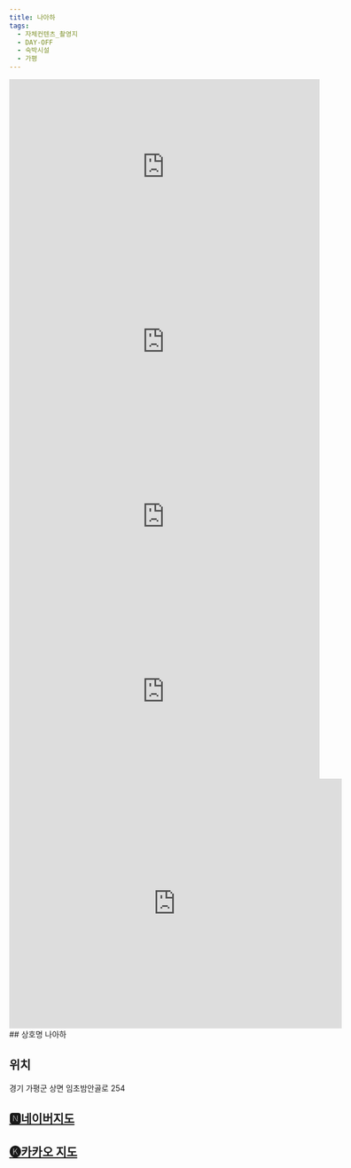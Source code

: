 ```yaml
---
title: 나아하
tags:
  - 자체컨텐츠_촬영지
  - DAY-OFF
  - 숙박시설
  - 가평
---
```

<iframe width="560" height="315" src="https://www.youtube.com/embed/G5Ppmuzkd6o?si=xm-Sx5T_gmbqWp5i" title="YouTube video player" frameborder="0" allow="accelerometer; autoplay; clipboard-write; encrypted-media; gyroscope; picture-in-picture; web-share" referrerpolicy="strict-origin-when-cross-origin" allowfullscreen></iframe>
<iframe width="560" height="315" src="https://www.youtube.com/embed/PuE5tgJsimA?si=b8kCoslOFK2IaIgN" title="YouTube video player" frameborder="0" allow="accelerometer; autoplay; clipboard-write; encrypted-media; gyroscope; picture-in-picture; web-share" referrerpolicy="strict-origin-when-cross-origin" allowfullscreen></iframe>
<iframe width="560" height="315" src="https://www.youtube.com/embed/oWLG3Zwcn84?si=T40lEwJ4CsRA6fa1" title="YouTube video player" frameborder="0" allow="accelerometer; autoplay; clipboard-write; encrypted-media; gyroscope; picture-in-picture; web-share" referrerpolicy="strict-origin-when-cross-origin" allowfullscreen></iframe>
<iframe width="560" height="315" src="https://www.youtube.com/embed/SJ8XhOXUBDk?si=a_tRmYdR4Gitrg6v" title="YouTube video player" frameborder="0" allow="accelerometer; autoplay; clipboard-write; encrypted-media; gyroscope; picture-in-picture; web-share" referrerpolicy="strict-origin-when-cross-origin" allowfullscreen></iframe>

<iframe src="https://www.google.com/maps/embed?pb=!1m18!1m12!1m3!1d3154.693908044755!2d127.36070961335683!3d37.75032461344798!2m3!1f0!2f0!3f0!3m2!1i1024!2i768!4f13.1!3m3!1m2!1s0x35632dc6b7cb29bd%3A0xb6d974a9eec3c96a!2z64KY7JWE7ZWYKE5BQUhBKQ!5e0!3m2!1sko!2skr!4v1741355615215!5m2!1sko!2skr" width="600" height="450" style="border:0;" allowfullscreen="" loading="lazy" referrerpolicy="no-referrer-when-downgrade"></iframe>
## 상호명
나아하

## 위치
경기 가평군 상면 임초밤안골로 254


## [🅽네이버지도](https://naver.me/GI3he6bv)

## [🅚카카오 지도](https://place.map.kakao.com/589176385)